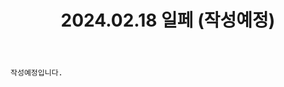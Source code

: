 ﻿---
title: 2024.02.18 일페 (작성예정)
categories: [2024년촬영]
comments: false
# thumbnail: 
---

`작성예정입니다.`

